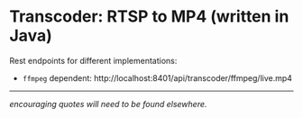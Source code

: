 # Transcoder: RTSP to MP4 (written in Java)

Rest endpoints for different implementations:
* `ffmpeg` dependent: http://localhost:8401/api/transcoder/ffmpeg/live.mp4

---
_encouraging quotes will need to be found elsewhere._
